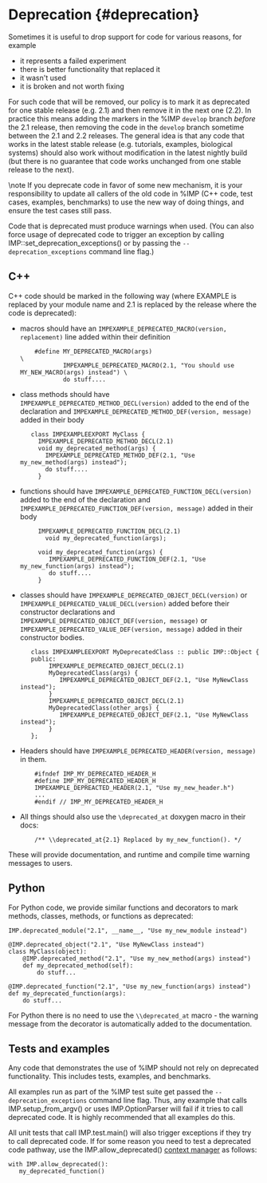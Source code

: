 Deprecation {#deprecation}
===========

Sometimes it is useful to drop support for code for various reasons, for example
- it represents a failed experiment
- there is better functionality that replaced it
- it wasn't used
- it is broken and not worth fixing

For such code that will be removed, our policy is to mark it as deprecated
for one stable release (e.g. 2.1) and then remove it in the next one (2.2).
In practice this means adding the markers in the %IMP `develop` branch *before*
the 2.1 release, then removing the code in the `develop` branch sometime between
the 2.1 and 2.2 releases. The general idea is that any code that works in the
latest stable release (e.g. tutorials, examples, biological systems) should
also work without modification in the latest nightly build (but there is no
guarantee that code works unchanged from one stable release to the next).

\note If you deprecate code in favor of some new mechanism, it is your
      responsibility to update all callers of the old code in %IMP
      (C++ code, test cases, examples, benchmarks) to use the new way of
      doing things, and ensure the test cases still pass.

Code that is deprecated must produce warnings when used. (You can also force
usage of deprecated code to trigger an exception by calling
IMP::set_deprecation_exceptions() or by passing the `--deprecation_exceptions`
command line flag.)

C++
---

C++ code should be marked in the following way (where EXAMPLE is replaced by
your module name and 2.1 is replaced by the release where the code is
deprecated):
- macros should have an `IMPEXAMPLE_DEPRECATED_MACRO(version, replacement)` line added within their definition

          #define MY_DEPRECATED_MACRO(args)                                                     \
                  IMPEXAMPLE_DEPRECATED_MACRO(2.1, "You should use MY_NEW_MACRO(args) instead") \
                  do stuff....

- class methods should have `IMPEXAMPLE_DEPRECATED_METHOD_DECL(version)` added to the end of the declaration and `IMPEXAMPLE_DEPRECATED_METHOD_DEF(version, message)` added in their body

         class IMPEXAMPLEEXPORT MyClass {
           IMPEXAMPLE_DEPRECATED_METHOD_DECL(2.1)
           void my_deprecated_method(args) {
             IMPEXAMPLE_DEPRECATED_METHOD_DEF(2.1, "Use my_new_method(args) instead");
             do stuff....
           }

- functions should have `IMPEXAMPLE_DEPRECATED_FUNCTION_DECL(version)` added to the end of the declaration and `IMPEXAMPLE_DEPRECATED_FUNCTION_DEF(version, message)` added in their body

           IMPEXAMPLE_DEPRECATED_FUNCTION_DECL(2.1)
             void my_deprecated_function(args);

           void my_deprecated_function(args) {
              IMPEXAMPLE_DEPRECATED_FUNCTION_DEF(2.1, "Use my_new_function(args) instead");
              do stuff....
           }

- classes should have `IMPEXAMPLE_DEPRECATED_OBJECT_DECL(version)` or `IMPEXAMPLE_DEPRECATED_VALUE_DECL(version)` added before their constructor declarations and `IMPEXAMPLE_DEPRECATED_OBJECT_DEF(version, message)` or `IMPEXAMPLE_DEPRECATED_VALUE_DEF(version, message)` added in their constructor bodies.

         class IMPEXAMPLEEXPORT MyDeprecatedClass :: public IMP::Object {
         public:
              IMPEXAMPLE_DEPRECATED_OBJECT_DECL(2.1)
              MyDeprecatedClass(args) {
                 IMPEXAMPLE_DEPRECATED_OBJECT_DEF(2.1, "Use MyNewClass instead");
              }
              IMPEXAMPLE_DEPRECATED_OBJECT_DECL(2.1)
              MyDeprecatedClass(other_args) {
                 IMPEXAMPLE_DEPRECATED_OBJECT_DEF(2.1, "Use MyNewClass instead");
              }
         };

- Headers should have `IMPEXAMPLE_DEPRECATED_HEADER(version, message)` in them.

          #ifndef IMP_MY_DEPRECATED_HEADER_H
          #define IMP_MY_DEPRECATED_HEADER_H
          IMPEXAMPLE_DEPREACTED_HEADER(2.1, "Use my_new_header.h")
          ...
          #endif // IMP_MY_DEPRECATED_HEADER_H


- All things should also use the `\deprecated_at` doxygen macro in their docs:

          /** \\deprecated_at{2.1} Replaced by my_new_function(). */

These will provide documentation, and runtime and compile time warning messages to users.

Python
------

For Python code, we provide similar functions and decorators to mark methods,
classes, methods, or functions as deprecated:

    IMP.deprecated_module("2.1", __name__, "Use my_new_module instead")

    @IMP.deprecated_object("2.1", "Use MyNewClass instead")
    class MyClass(object):
        @IMP.deprecated_method("2.1", "Use my_new_method(args) instead")
        def my_deprecated_method(self):
            do stuff...

    @IMP.deprecated_function("2.1", "Use my_new_function(args) instead")
    def my_deprecated_function(args):
        do stuff...

For Python there is no need to use the `\\deprecated_at` macro - the
warning message from the decorator is automatically added to the documentation.

Tests and examples
------------------

Any code that demonstrates the use of %IMP should not rely on deprecated
functionality. This includes tests, examples, and benchmarks.

All examples run as part of the %IMP test suite get passed the
`--deprecation_exceptions` command line flag. Thus, any example that calls
IMP.setup_from_argv() or uses IMP.OptionParser will fail if it tries to
call deprecated code. It is highly recommended that all examples do this.

All unit tests that call IMP.test.main() will also trigger exceptions if they
try to call deprecated code. If for some reason you need to test a deprecated
code pathway, use the IMP.allow_deprecated()
[context manager](http://eigenhombre.com/2013/04/20/introduction-to-context-managers/) as follows:

    with IMP.allow_deprecated():
       my_deprecated_function()
